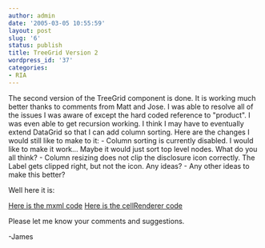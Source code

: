 ```yaml
---
author: admin
date: '2005-03-05 10:55:59'
layout: post
slug: '6'
status: publish
title: TreeGrid Version 2
wordpress_id: '37'
categories:
- RIA
---
```


The second version of the TreeGrid component is done. It is working much
better thanks to comments from Matt and Jose. I was able to resolve all of the
issues I was aware of except the hard coded reference to "product". I was even
able to get recursion working. I think I may have to eventually extend
DataGrid so that I can add column sorting. Here are the changes I would still
like to make to it: - Column sorting is currently disabled. I would like to
make it work... Maybe it would just sort top level nodes. What do you all
think? - Column resizing does not clip the disclosure icon correctly. The
Label gets clipped right, but not the icon. Any ideas? - Any other ideas to
make this better?

Well here it is:

[Here is the mxml code](http://www.cayambe.com/TreeGrid-v2/TreeGrid.mxml.txt)
[Here is the cellRenderer
code](http://www.cayambe.com/TreeGrid-v2/TreeGridCellRenderer.as)

Please let me know your comments and suggestions.

-James

